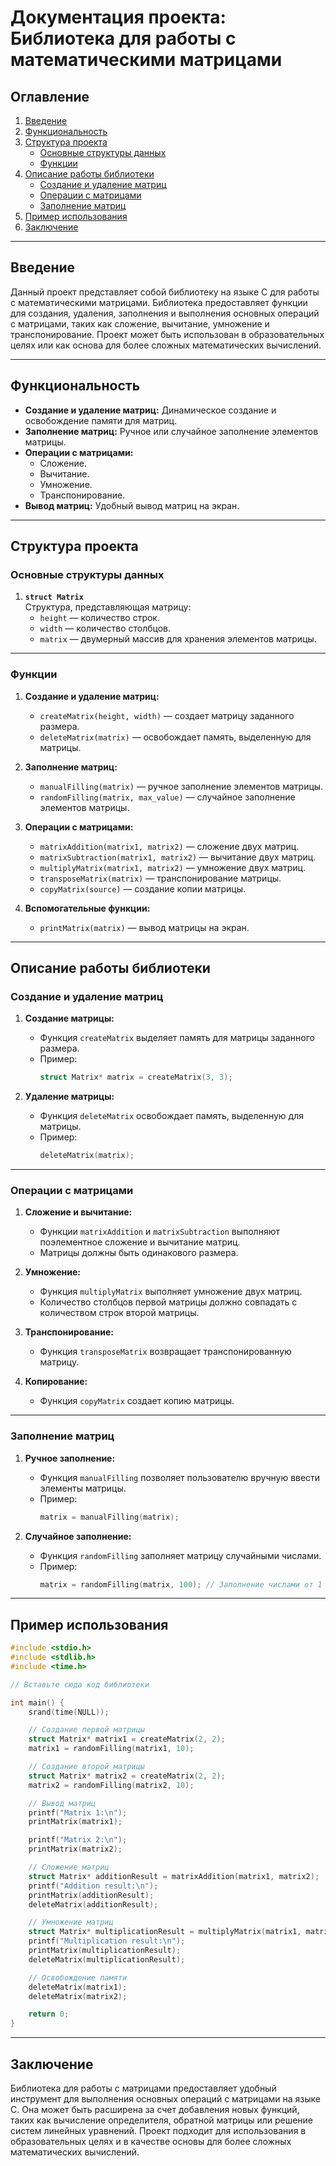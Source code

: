 # Документация проекта: Библиотека для работы с математическими матрицами

## Оглавление
1. [Введение](#введение)
2. [Функциональность](#функциональность)
3. [Структура проекта](#структура-проекта)
   - [Основные структуры данных](#основные-структуры-данных)
   - [Функции](#функции)
4. [Описание работы библиотеки](#описание-работы-библиотеки)
   - [Создание и удаление матриц](#создание-и-удаление-матриц)
   - [Операции с матрицами](#операции-с-матрицами)
   - [Заполнение матриц](#заполнение-матриц)
5. [Пример использования](#пример-использования)
6. [Заключение](#заключение)

---

## Введение

Данный проект представляет собой библиотеку на языке C для работы с математическими матрицами. Библиотека предоставляет функции для создания, удаления, заполнения и выполнения основных операций с матрицами, таких как сложение, вычитание, умножение и транспонирование. Проект может быть использован в образовательных целях или как основа для более сложных математических вычислений.

---

## Функциональность

- **Создание и удаление матриц:** Динамическое создание и освобождение памяти для матриц.
- **Заполнение матриц:** Ручное или случайное заполнение элементов матрицы.
- **Операции с матрицами:**
  - Сложение.
  - Вычитание.
  - Умножение.
  - Транспонирование.
- **Вывод матриц:** Удобный вывод матриц на экран.

---

## Структура проекта

### Основные структуры данных

1. **`struct Matrix`**  
   Структура, представляющая матрицу:
   - `height` — количество строк.
   - `width` — количество столбцов.
   - `matrix` — двумерный массив для хранения элементов матрицы.

---

### Функции

1. **Создание и удаление матриц:**
   - `createMatrix(height, width)` — создает матрицу заданного размера.
   - `deleteMatrix(matrix)` — освобождает память, выделенную для матрицы.

2. **Заполнение матриц:**
   - `manualFilling(matrix)` — ручное заполнение элементов матрицы.
   - `randomFilling(matrix, max_value)` — случайное заполнение элементов матрицы.

3. **Операции с матрицами:**
   - `matrixAddition(matrix1, matrix2)` — сложение двух матриц.
   - `matrixSubtraction(matrix1, matrix2)` — вычитание двух матриц.
   - `multiplyMatrix(matrix1, matrix2)` — умножение двух матриц.
   - `transposeMatrix(matrix)` — транспонирование матрицы.
   - `copyMatrix(source)` — создание копии матрицы.

4. **Вспомогательные функции:**
   - `printMatrix(matrix)` — вывод матрицы на экран.

---

## Описание работы библиотеки

### Создание и удаление матриц

1. **Создание матрицы:**
   - Функция `createMatrix` выделяет память для матрицы заданного размера.
   - Пример:
     ```c
     struct Matrix* matrix = createMatrix(3, 3);
     ```

2. **Удаление матрицы:**
   - Функция `deleteMatrix` освобождает память, выделенную для матрицы.
   - Пример:
     ```c
     deleteMatrix(matrix);
     ```

---

### Операции с матрицами

1. **Сложение и вычитание:**
   - Функции `matrixAddition` и `matrixSubtraction` выполняют поэлементное сложение и вычитание матриц.
   - Матрицы должны быть одинакового размера.

2. **Умножение:**
   - Функция `multiplyMatrix` выполняет умножение двух матриц.
   - Количество столбцов первой матрицы должно совпадать с количеством строк второй матрицы.

3. **Транспонирование:**
   - Функция `transposeMatrix` возвращает транспонированную матрицу.

4. **Копирование:**
   - Функция `copyMatrix` создает копию матрицы.

---

### Заполнение матриц

1. **Ручное заполнение:**
   - Функция `manualFilling` позволяет пользователю вручную ввести элементы матрицы.
   - Пример:
     ```c
     matrix = manualFilling(matrix);
     ```

2. **Случайное заполнение:**
   - Функция `randomFilling` заполняет матрицу случайными числами.
   - Пример:
     ```c
     matrix = randomFilling(matrix, 100); // Заполнение числами от 1 до 100
     ```

---

## Пример использования

```c
#include <stdio.h>
#include <stdlib.h>
#include <time.h>

// Вставьте сюда код библиотеки

int main() {
    srand(time(NULL));

    // Создание первой матрицы
    struct Matrix* matrix1 = createMatrix(2, 2);
    matrix1 = randomFilling(matrix1, 10);

    // Создание второй матрицы
    struct Matrix* matrix2 = createMatrix(2, 2);
    matrix2 = randomFilling(matrix2, 10);

    // Вывод матриц
    printf("Matrix 1:\n");
    printMatrix(matrix1);

    printf("Matrix 2:\n");
    printMatrix(matrix2);

    // Сложение матриц
    struct Matrix* additionResult = matrixAddition(matrix1, matrix2);
    printf("Addition result:\n");
    printMatrix(additionResult);
    deleteMatrix(additionResult);

    // Умножение матриц
    struct Matrix* multiplicationResult = multiplyMatrix(matrix1, matrix2);
    printf("Multiplication result:\n");
    printMatrix(multiplicationResult);
    deleteMatrix(multiplicationResult);

    // Освобождение памяти
    deleteMatrix(matrix1);
    deleteMatrix(matrix2);

    return 0;
}
```

---

## Заключение

Библиотека для работы с матрицами предоставляет удобный инструмент для выполнения основных операций с матрицами на языке C. Она может быть расширена за счет добавления новых функций, таких как вычисление определителя, обратной матрицы или решение систем линейных уравнений. Проект подходит для использования в образовательных целях и в качестве основы для более сложных математических вычислений.
